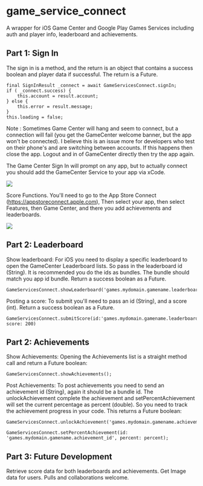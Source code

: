 # game_service_connect
A wrapper for iOS Game Center and Google Play Games Services including auth and player info, leaderboard and achievements.

## Part 1: Sign In
The sign in is a method, and the return is an object that contains a success boolean and player data if successful. The return is a Future.

    final SignInResult _connect = await GameServicesConnect.signIn;
    if ( _connect.success) {
        this.account = result.account;
    } else {
        this.error = result.message;
    }
    this.loading = false;

Note : Sometimes Game Center will hang and seem to connect, but a connection will fail (you get the GameCenter welcome banner,  but the app won't be connected). I believe this is an issue more for developers who test on their phone's and are switching between accounts. If this happens then close the app. Logout and in of GameCenter directly then try the app again.


The Game Center Sign In will prompt on any app, but to actually connect you should add the GameCenter Service to your app via xCode.

![](https://sandbox.markhamenterprises.com/_images/gamecenter_01.jpg)


Score Functions. You'll need to go to the App Store Connect (https://appstoreconnect.apple.com), Then select your app, then select Features, then Game Center, and there you add achievements and leaderboards.

![](https://sandbox.markhamenterprises.com/_images/gamecenter_02.jpg)


## Part 2: Leaderboard
Show leaderboard:
For iOS you need to display a specific leaderboard to open the GameCenter Leaderboard lists. So pass in the leaderboard id (String). It is recommended you do the ids as bundles. The bundle should match you app id bundle. Return a success boolean as a Future.

    GameServicesConnect.showLeaderboard('games.mydomain.gamename.leaderboard_id') 

Posting a score:
To submit you'll need to pass an id (String), and a score (int).  Return a success boolean as a Future.

    GameServicesConnect.submitScore(id:'games.mydomain.gamename.leaderboard_id', score: 200)

## Part 2: Achievements
Show Achievements:
Opening the Achievements list is a straight method call and return a Future boolean:

    GameServicesConnect.showAchievements();

Post Achievements:
To post achievements you need to send an achievement id (String), again it should be a bundle id. The unlockAchievement complete the achievement and setPercentAchievement will set the current percentage as percent (double). So you need to track the achievement progress in your code. This returns a Future boolean:

    GameServicesConnect.unlockAchievement('games.mydomain.gamename.achievement_id');
    
    GameServicesConnect.setPercentAchievement(id: 'games.mydomain.gamename.achievement_id', percent: percent);

## Part 3: Future Development
Retrieve score data for both leaderboards and achievements. Get Image data for users. Pulls and collaborations welcome.   


